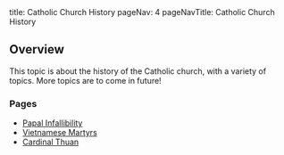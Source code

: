 <frontmatter>
  title: Catholic Church History
  pageNav: 4
  pageNavTitle: Catholic Church History
</frontmatter>

<br>

## Overview

This topic is about the history of the Catholic church, with a variety of topics. More topics are to come in future!

### Pages

- [Papal Infallibility](/contents/catholic-church-history/papal-infallibility.html)
- [Vietnamese Martyrs](/contents/catholic-church-history/vietnamese-martyrs.html)
- [Cardinal Thuan](/contents/catholic-church-history/cardinal-thuan.html)
